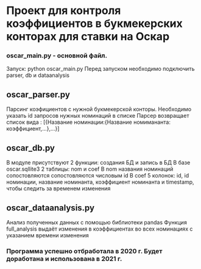 # Проект для контроля коэффициентов в букмекерских конторах для ставки на Оскар

### oscar_main.py - основной файл.

Запуск: python oscar_main.py
Перед запуском необходимо подключить parser, db и dataanalysis

## oscar_parser.py
Парсинг коэфициентов с нужной букмекерской конторы.
Необходимо указать id запросов нужных номинаций в списке
Парсер возвращает список вида : [{Название номинации:{Название номимананта: коэффициент,...},...}]

## oscar_db.py
В модуле присутствуют 2 функции: создания БД и запись в БД
В базе oscar.sqllite3 2 таблицы: nom и coef
В nom названия номинаций сопостовляются сопостовляются числовым id
В coef 5 колонок: id, id номинации, название номинанта, коэффициент номинанта
и timestamp, чтобы следить за временем изменения

## oscar_dataanalysis.py
Анализ полученных данных с помощью библиотеки pandas
Функция full_analysis выдаёт изменения в коэффициентах во всех номинациях с указанием времени изменения

### Программа успешно отбработала в 2020 г. Будет доработана и использована в 2021 г.